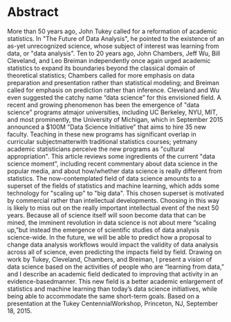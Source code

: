 # Abstract

More than 50 years ago, John Tukey called for a reformation of academic statistics. 
In "The Future of Data Analysis", he pointed to the existence of an as-yet unrecognized science, whose subject of interest was learning from data, or "data analysis". 
Ten to 20 years ago, John Chambers, Jeff Wu, Bill Cleveland, and Leo Breiman independently once again urged academic statistics to expand its boundaries beyond the classical domain of theoretical statistics; Chambers called for more emphasis on data preparation and presentation rather than statistical modeling; and Breiman called for emphasis on prediction rather than inference. 
Cleveland and Wu even suggested the catchy name “data science” for this envisioned field. 
A recent and growing phenomenon has been the emergence of "data science" programs atmajor universities, including UC Berkeley, NYU, MIT, and most prominently, the University of Michigan, which in September 2015 announced a $100M "Data Science Initiative" that aims to hire 35 new faculty. 
Teaching in these new programs has significant overlap in curricular subjectmatterwith traditional statistics courses; yetmany academic statisticians perceive the new programs as "cultural appropriation".
This article reviews some ingredients of the current "data science moment", including recent commentary about data science in the popular media, and about how/whether data science is really different from statistics. 
The now-contemplated field of data science amounts to a superset of the fields of statistics and machine learning, which adds some technology for "scaling up" to "big data".
This chosen superset is motivated by commercial rather than intellectual developments. 
Choosing in this way is likely to miss out on the really important intellectual event of the next 50 years. 
Because all of science itself will soon become data that can be mined, the imminent revolution in data science is not about mere “scaling up,”but instead the emergence of scientific studies of data analysis science-wide. 
In the future, we will be able to predict how a proposal to change data analysis workflows would impact the validity of data analysis across all of science, even predicting the impacts field by field. 
Drawing on work by Tukey, Cleveland, Chambers, and Breiman, I present a vision of data science based on the activities of people who are “learning from data,” and I describe an academic field dedicated to improving that activity in an evidence-basedmanner. 
This new field is a better academic enlargement of statistics and machine learning than today’s data science initiatives, while being able to accommodate the same short-term goals. 
Based on a presentation at the Tukey CentennialWorkshop, Princeton, NJ, September 18, 2015.